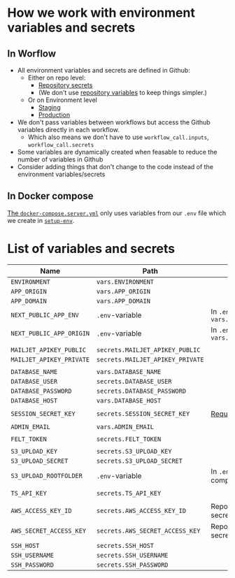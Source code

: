 # How we work with environment variables and secrets

## In Worflow

- All environment variables and secrets are defined in Github:
  - Either on repo level:
    - [Repository secrets](https://github.com/FixMyBerlin/trassenscout/settings/secrets/actions)
    - (We don't use [repository variables](https://github.com/FixMyBerlin/trassenscout/settings/variables/actions) to keep things simpler.)
  - Or on Environment level
    - [Staging](https://github.com/FixMyBerlin/trassenscout/settings/environments/2395297920/edit#environment-secrets)
    - [Production](https://github.com/FixMyBerlin/trassenscout/settings/environments/2395358496/edit#environment-secrets)
- We don't pass variables between workflows but access the Github variables directly in each workflow.
  - Which also means we don't have to use `workflow_call.inputs`, `workflow_call.secrets`
- Some variables are dynamically created when feasable to reduce the number of variables in Github
- Consider adding things that don't change to the code instead of the environment variables/secrets

## In Docker compose

[The `docker-compose.server.yml`](../docker-compose.server.yml) only uses variables from our `.env` file which we create in [`setup-env`](./workflows/setup-env.yml).

# List of variables and secrets

| Name                     | Path                             | Notes                                   |
| ------------------------ | -------------------------------- | --------------------------------------- |
| `ENVIRONMENT`            | `vars.ENVIRONMENT`               |                                         |
| `APP_ORIGIN`             | `vars.APP_ORIGIN`                |                                         |
| `APP_DOMAIN`             | `vars.APP_DOMAIN`                |                                         |
| `NEXT_PUBLIC_APP_ENV`    | `.env`-variable                  | In `.env` as `vars.ENVIRONMENT`         |
| `NEXT_PUBLIC_APP_ORIGIN` | `.env`-variable                  | In `.env` as `vars.APP_ORIGIN`          |
|                          |                                  |                                         |
| `MAILJET_APIKEY_PUBLIC`  | `secrets.MAILJET_APIKEY_PUBLIC`  |                                         |
| `MAILJET_APIKEY_PRIVATE` | `secrets.MAILJET_APIKEY_PRIVATE` |                                         |
|                          |                                  |                                         |
| `DATABASE_NAME`          | `vars.DATABASE_NAME`             |                                         |
| `DATABASE_USER`          | `secrets.DATABASE_USER`          |                                         |
| `DATABASE_PASSWORD`      | `secrets.DATABASE_PASSWORD`      |                                         |
| `DATABASE_HOST`          | `vars.DATABASE_HOST`             |                                         |
|                          |                                  |                                         |
| `SESSION_SECRET_KEY`     | `secrets.SESSION_SECRET_KEY`     | [Required by Blitz][session-secret-key] |
|                          |                                  |                                         |
| `ADMIN_EMAIL`            | `vars.ADMIN_EMAIL`               |                                         |
|                          |                                  |                                         |
| `FELT_TOKEN`             | `secrets.FELT_TOKEN`             |                                         |
|                          |                                  |                                         |
| `S3_UPLOAD_KEY`          | `secrets.S3_UPLOAD_KEY`          |                                         |
| `S3_UPLOAD_SECRET`       | `secrets.S3_UPLOAD_SECRET`       |                                         |
| `S3_UPLOAD_ROOTFOLDER`   | `.env`-variable                  | In `.env` as composit value             |
|                          |                                  |                                         |
| `TS_API_KEY`             | `secrets.TS_API_KEY`             |                                         |
|                          |                                  |                                         |
| `AWS_ACCESS_KEY_ID`      | `secrets.AWS_ACCESS_KEY_ID`      | Repository secret                       |
| `AWS_SECRET_ACCESS_KEY`  | `secrets.AWS_SECRET_ACCESS_KEY`  | Repository secret                       |
| `SSH_HOST`               | `secrets.SSH_HOST`               |                                         |
| `SSH_USERNAME`           | `secrets.SSH_USERNAME`           |                                         |
| `SSH_PASSWORD`           | `secrets.SSH_PASSWORD`           |                                         |

[session-secret-key]: https://blitzjs.com/docs/auth-setup#production-deployment-requirements

